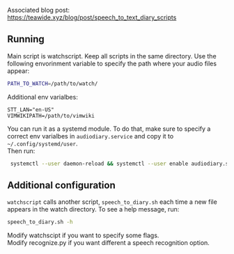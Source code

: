 Associated blog post: https://teawide.xyz/blog/post/speech_to_text_diary_scripts

## Running
Main script is watchscript. Keep all scripts in the same directory.
Use the following envorinment variable to specify the path where
your audio files appear:
```bash
PATH_TO_WATCH=/path/to/watch/
```
Additional env varialbes:
```
STT_LAN="en-US"
VIMWIKIPATH=/path/to/vimwiki
```
You can run it as a systemd module. To do that, make sure to
specify a correct env varialbes in ``audiodiary.service``
and copy it to ``~/.config/systemd/user``.  
Then run:  
```bash
 systemctl --user daemon-reload && systemctl --user enable audiodiary.service
```

## Additional configuration
``watchscript`` calls another script, ``speech_to_diary.sh``
each time a new file appears in the watch directory.
To see a help message, run:  
```bash
speech_to_diary.sh -h
```  
Modify watchscipt if you want to specify some flags.  
Modify recognize.py if you want different a speech recognition option.
